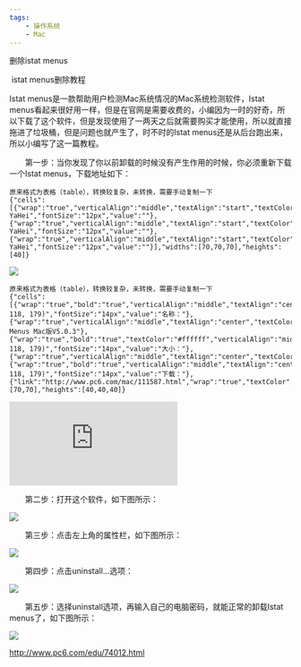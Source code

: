 ```yaml
---
tags:
    - 操作系统
    - Mac
---
```


删除istat menus

 istat menus删除教程



Istat menus是一款帮助用户检测Mac系统情况的Mac系统检测软件，Istat menus看起来很好用一样，但是在官网是需要收费的，小编因为一时的好奇，所以下载了这个软件，但是发现使用了一两天之后就需要购买才能使用，所以就直接拖进了垃圾桶，但是问题也就产生了，时不时的Istat menus还是从后台跑出来，所以小编写了这一篇教程。

　　第一步：当你发现了你以前卸载的时候没有产生作用的时候，你必须重新下载一个Istat menus，下载地址如下：

```
原来格式为表格（table），转换较复杂，未转换，需要手动复制一下
{"cells":[{"wrap":"true","verticalAlign":"middle","textAlign":"start","textColor":"#4a4a4a","fontName":"Microsoft YaHei","fontSize":"12px","value":""},{"wrap":"true","verticalAlign":"middle","textAlign":"start","textColor":"#4a4a4a","fontName":"Microsoft YaHei","fontSize":"12px","value":""},{"wrap":"true","verticalAlign":"middle","textAlign":"start","textColor":"#4a4a4a","fontName":"Microsoft YaHei","fontSize":"12px","value":""}],"widths":[70,70,70],"heights":[40]}
```

![](http://pic.pc6.com/up/2014-5/201458105012.jpg)

```
原来格式为表格（table），转换较复杂，未转换，需要手动复制一下
{"cells":[{"wrap":"true","bold":"true","verticalAlign":"middle","textAlign":"center","textColor":"#ffffff","backColor":"rgb(4, 118, 179)","fontSize":"14px","value":"名称："},{"wrap":"true","verticalAlign":"middle","textAlign":"center","textColor":"#333333","fontSize":"14px","value":"iStat Menus Mac版V5.0.3"},{"wrap":"true","bold":"true","textColor":"#ffffff","verticalAlign":"middle","textAlign":"center","backColor":"rgb(4, 118, 179)","fontSize":"14px","value":"大小："},{"wrap":"true","verticalAlign":"middle","textAlign":"center","textColor":"#333333","fontSize":"14px","value":"25M"},{"wrap":"true","bold":"true","verticalAlign":"middle","textAlign":"center","textColor":"#ffffff","backColor":"rgb(4, 118, 179)","fontSize":"14px","value":"下载："},{"link":"http://www.pc6.com/mac/111587.html","wrap":"true","textColor":"#ff9900","verticalAlign":"middle","textAlign":"center","fontSize":"14px","value":"http://www.pc6.com/mac/111587.html"}],"widths":[70,70],"heights":[40,40,40]}
```

![](http://www.pc6.com/pic.php?id=111587)

　　第二步：打开这个软件，如下图所示：

![](http://pic.pc6.com/up/2015-1/201501290918457291975.png)

　　第三步：点击左上角的属性栏，如下图所示：

![](http://pic.pc6.com/up/2015-1/201501290919221701032.png)

　　第四步：点击uninstall...选项：

![](http://pic.pc6.com/up/2015-1/201501290919527649580.png)

　　第五步：选择uninstall选项，再输入自己的电脑密码，就能正常的卸载Istat menus了，如下图所示：

![](http://pic.pc6.com/up/2015-1/201501290920325713789.png)





http://www.pc6.com/edu/74012.html

